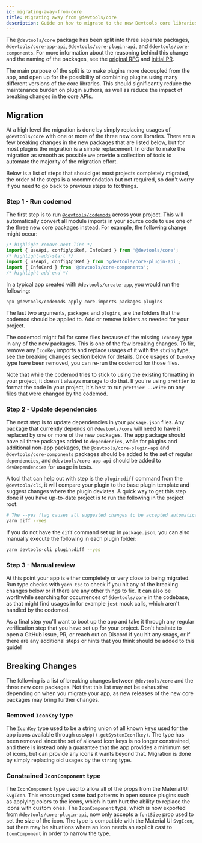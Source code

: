 ```yaml
---
id: migrating-away-from-core
title: Migrating away from @devtools/core
description: Guide on how to migrate to the new Devtools core libraries.
---
```


The `@devtools/core` package has been split into three separate packages,
`@devtools/core-app-api`, `@devtools/core-plugin-api`, and
`@devtools/core-components`. For more information about the reasoning behind
this change and the naming of the packages, see the
[original RFC](https://github.com/khulnasoft/devtools/issues/4872) and
[initial PR](https://github.com/khulnasoft/devtools/pull/5825).

The main purpose of the split is to make plugins more decoupled from the app,
and open up for the possibility of combining plugins using many different
versions of the core libraries. This should significantly reduce the maintenance
burden on plugin authors, as well as reduce the impact of breaking changes in
the core APIs.

## Migration

At a high level the migration is done by simply replacing usages of
`@devtools/core` with one or more of the three new core libraries. There are a
few breaking changes in the new packages that are listed below, but for most
plugins the migration is a simple replacement. In order to make the migration as
smooth as possible we provide a collection of tools to automate the majority of
the migration effort.

Below is a list of steps that should get most projects completely migrated, the
order of the steps is a recommendation but not required, so don't worry if you
need to go back to previous steps to fix things.

### Step 1 - Run codemod

The first step is to run
[`@devtools/codemods`](https://www.npmjs.com/package/@devtools/codemods)
across your project. This will automatically convert all module imports in your
source code to use one of the three new core packages instead. For example, the
following change might occur:

```ts
/* highlight-remove-next-line */
import { useApi, configApiRef, InfoCard } from '@devtools/core';
/* highlight-add-start */
import { useApi, configApiRef } from '@devtools/core-plugin-api';
import { InfoCard } from '@devtools/core-components';
/* highlight-add-end */
```

In a typical app created with `@devtools/create-app`, you would run the
following:

```shell
npx @devtools/codemods apply core-imports packages plugins
```

The last two arguments, `packages` and `plugins`, are the folders that the
codemod should be applied to. Add or remove folders as needed for your project.

The codemod might fail for some files because of the missing `IconKey` type in
any of the new packages. This is one of the few breaking changes. To fix, remove
any `IconKey` imports and replace usages of it with the `string` type, see the
breaking changes section below for details. Once usages of `IconKey` type have
been removed, you can re-run the codemod for those files.

Note that while the codemod tries to stick to using the existing formatting in
your project, it doesn't always manage to do that. If you're using `prettier` to
format the code in your project, it's best to run `prettier --write` on any
files that were changed by the codemod.

### Step 2 - Update dependencies

The next step is to update dependencies in your `package.json` files. Any
package that currently depends on `@devtools/core` will need to have it
replaced by one or more of the new packages. The app package should have all
three packages added to `dependencies`, while for plugins and additional non-app
packages, the `@devtools/core-plugin-api` and `@devtools/core-components`
packages should be added to the set of regular `dependencies`, and
`@devtools/core-app-api` should be added to `devDependencies` for usage in
tests.

A tool that can help out with step is the `plugin:diff` command from the
`@devtools/cli`, it will compare your plugin to the base plugin template and
suggest changes where the plugin deviates. A quick way to get this step done if
you have up-to-date project is to run the following in the project root:

```bash
# The --yes flag causes all suggested changes to be accepted automatically
yarn diff --yes
```

If you do not have the `diff` command set up in `package.json`, you can also
manually execute the following in each plugin folder:

```bash
yarn devtools-cli plugin:diff --yes
```

### Step 3 - Manual review

At this point your app is either completely or very close to being migrated. Run
type checks with `yarn tsc` to check if you hit any of the breaking changes
below or if there are any other things to fix. It can also be worthwhile
searching for occurrences of `@devtools/core` in the codebase, as that might
find usages in for example `jest` mock calls, which aren't handled by the
codemod.

As a final step you'll want to boot up the app and take it through any regular
verification step that you have set up for your project. Don't hesitate to open
a GitHub issue, PR, or reach out on Discord if you hit any snags, or if there
are any additional steps or hints that you think should be added to this guide!

## Breaking Changes

The following is a list of breaking changes between `@devtools/core` and the
three new core packages. Not that this list may not be exhaustive depending on
when you migrate your app, as new releases of the new core packages may bring
further changes.

### Removed `IconKey` type

The `IconKey` type used to be a string union of all known keys used for the app
icons available through `useApp().getSystemIcon(key)`. The type has been removed
since the set of allowed icon keys is no longer constrained, and there is
instead only a guarantee that the app provides a minimum set of icons, but can
provide any icons it wants beyond that. Migration is done by simply replacing
old usages by the `string` type.

### Constrained `IconComponent` type

The `IconComponent` type used to allow all of the props from the Material UI `SvgIcon`.
This encouraged some bad patterns in open source plugins such as applying colors
to the icons, which in turn hurt the ability to replace the icons with custom
ones. The `IconComponent` type, which is now exported from
`@devtools/core-plugin-api`, now only accepts a `fontSize` prop used to set the
size of the icon. The type is compatible with the Material UI `SvgIcon`, but there may
be situations where an icon needs an explicit cast to `IconComponent` in order
to narrow the type.
